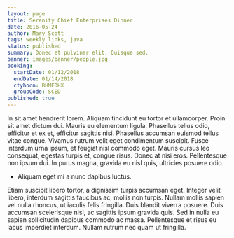 ```yaml
---
layout: page
title: Serenity Chief Enterprises Dinner
date: 2016-05-24
author: Mary Scott
tags: weekly links, java
status: published
summary: Donec et pulvinar elit. Quisque sed.
banner: images/banner/people.jpg
booking:
  startDate: 01/12/2018
  endDate: 01/14/2018
  ctyhocn: BHMFDHX
  groupCode: SCED
published: true
---
```

In sit amet hendrerit lorem. Aliquam tincidunt eu tortor et ullamcorper. Proin sit amet dictum dui. Mauris eu elementum ligula. Phasellus tellus odio, efficitur et ex et, efficitur sagittis nisi. Phasellus accumsan euismod tellus vitae congue. Vivamus rutrum velit eget condimentum suscipit. Fusce interdum urna ipsum, et feugiat nisl commodo eget. Mauris cursus leo consequat, egestas turpis et, congue risus. Donec at nisi eros. Pellentesque non ipsum dui. In purus magna, gravida eu nisl quis, ultricies posuere odio.

* Aliquam eget mi a nunc dapibus luctus.

Etiam suscipit libero tortor, a dignissim turpis accumsan eget. Integer velit libero, interdum sagittis faucibus ac, mollis non turpis. Nullam mollis sapien vel nulla rhoncus, ut iaculis felis fringilla. Duis blandit viverra posuere. Duis accumsan scelerisque nisl, ac sagittis ipsum gravida quis. Sed in nulla eu sapien sollicitudin dapibus commodo ac massa. Pellentesque et risus eu lacus imperdiet interdum. Nullam rutrum nec quam ut fringilla.
